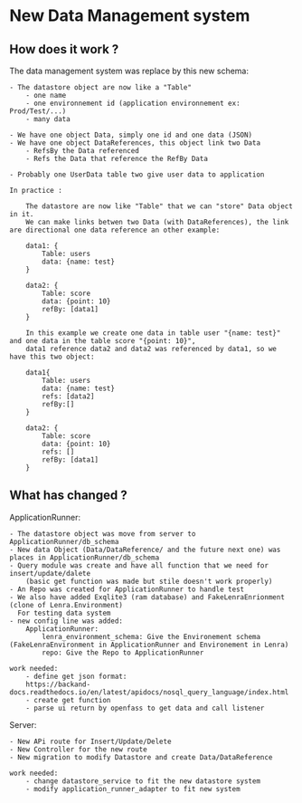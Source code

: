 # New Data Management system

## How does it work ?

The data management system was replace by this new schema:

    - The datastore object are now like a "Table"
        - one name
        - one environnement id (application environnement ex: Prod/Test/...)
        - many data

    - We have one object Data, simply one id and one data (JSON)
    - We have one object DataReferences, this object link two Data
        - RefsBy the Data referenced
        - Refs the Data that reference the RefBy Data

    - Probably one UserData table two give user data to application

    In practice :

        The datastore are now like "Table" that we can "store" Data object in it.
        We can make links betwen two Data (with DataReferences), the link are directional one data reference an other example:

        data1: {                        
            Table: users                
            data: {name: test}          
        }                               

        data2: {                        
            Table: score                
            data: {point: 10}           
            refBy: [data1]              
        }

        In this example we create one data in table user "{name: test}" and one data in the table score "{point: 10}",
        data1 reference data2 and data2 was referenced by data1, so we have this two object:

        data1{
            Table: users
            data: {name: test}
            refs: [data2]
            refBy:[]
        }

        data2: {
            Table: score
            data: {point: 10}
            refs: []
            refBy: [data1]
        }


## What has changed  ?

ApplicationRunner:

    - The datastore object was move from server to ApplicationRunner/db_schema
    - New data Object (Data/DataReference/ and the future next one) was places in ApplicationRunner/db_schema
    - Query module was create and have all function that we need for insert/update/dalete
        (basic get function was made but stile doesn't work properly)
    - An Repo was created for ApplicationRunner to handle test
    - We also have added Exqlite3 (ram database) and FakeLenraEnrionment (clone of Lenra.Environment)
      For testing data system
    - new config line was added:
        ApplicationRunner:
            lenra_environment_schema: Give the Environement schema (FakeLenraEnvironment in ApplicationRunner and Environement in Lenra)
            repo: Give the Repo to ApplicationRunner

    work needed:
        - define get json format:
        https://backand-docs.readthedocs.io/en/latest/apidocs/nosql_query_language/index.html
        - create get function
        - parse ui return by openfass to get data and call listener

Server:

    - New APi route for Insert/Update/Delete
    - New Controller for the new route
    - New migration to modify Datastore and create Data/DataReference

    work needed:
        - change datastore_service to fit the new datastore system
        - modify application_runner_adapter to fit new system 